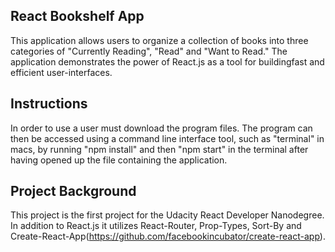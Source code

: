 
## React Bookshelf App
This application allows users to organize a collection of books into three categories of "Currently Reading", "Read" and "Want to Read."  The application demonstrates the power of React.js as a tool for buildingfast and efficient user-interfaces. 

## Instructions
In order to use a user must download the program files. The program can then be accessed using a command line interface tool, such as "terminal" in macs, by running "npm install" and then "npm start" in the terminal after having opened up the file containing the application. 

## Project Background
This project is the first project for the Udacity React Developer Nanodegree. In addition to React.js it utilizes React-Router, Prop-Types, Sort-By and Create-React-App(https://github.com/facebookincubator/create-react-app). 


